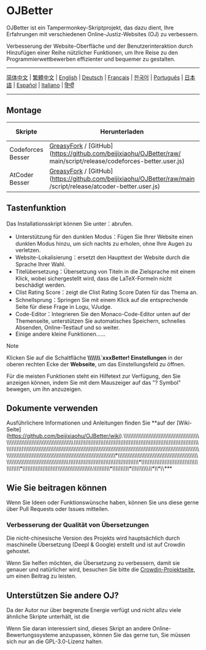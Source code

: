 # OJBetter

OJBetter ist ein Tampermonkey-Skriptprojekt, das dazu dient, Ihre Erfahrungen mit verschiedenen Online-Justiz-Websites (OJ) zu verbessern.

Verbesserung der Website-Oberfläche und der Benutzerinteraktion durch Hinzufügen einer Reihe nützlicher Funktionen, um Ihre Reise zu den Programmierwettbewerben effizienter und bequemer zu gestalten.

------

[简体中文](https://github.com/beijixiaohu/OJBetter/blob/main/README.md) | [繁體中文](https://github.com/beijixiaohu/OJBetter/blob/main/i18n/zh-Hant/README.md) | [English](https://github.com/beijixiaohu/OJBetter/blob/main/i18n/en/README.md) | [Deutsch](https://github.com/beijixiaohu/OJBetter/blob/main/i18n/de/README.md) | [Français](https://github.com/beijixiaohu/OJBetter/blob/main/i18n/fr/README.md) | [한국어](https://github.com/beijixiaohu/OJBetter/blob/main/i18n/ko/README.md) | [Português](https://github.com/beijixiaohu/OJBetter/blob/main/i18n/pt/README.md) | [日本語](https://github.com/beijixiaohu/OJBetter/blob/main/i18n/ja/README.md) | [Español](https://github.com/beijixiaohu/OJBetter/blob/main/i18n/es/README.md) | [Italiano](https://github.com/beijixiaohu/OJBetter/blob/main/i18n/it/README.md) | [हिन्दी](https://github.com/beijixiaohu/OJBetter/blob/main/i18n/hi/README.md)

------

## Montage

| Skripte           | Herunterladen                                                                                                                                                                                                                                                                                                             | Beta-Download                                                                                   |
| ----------------- | ------------------------------------------------------------------------------------------------------------------------------------------------------------------------------------------------------------------------------------------------------------------------------------------------------------------------- | ----------------------------------------------------------------------------------------------- |
| Codeforces Besser | [GreasyFork](https://greasyfork.org/zh-CN/scripts/465777-codeforces-better) / [GitHub](https://github.com/beijixiaohu/OJBetter/raw/ main/script/release/codeforces-better.user.js) | [GitHub](https://github.com/beijixiaohu/OJBetter/raw/main/script/dev/codeforces-better.user.js) |
| AtCoder Besser    | [GreasyFork](https://greasyfork.org/zh-CN/scripts/471106-atcoder-better) / [GitHub](https://github.com/beijixiaohu/OJBetter/raw/main /script/release/atcoder-better.user.js)       | [GitHub](https://github.com/beijixiaohu/OJBetter/raw/main/script/dev/atcoder-better.user.js)    |

## Tastenfunktion

Das Installationsskript können Sie unter：abrufen.

- Unterstützung für den dunklen Modus：Fügen Sie Ihrer Website einen dunklen Modus hinzu, um sich nachts zu erholen, ohne Ihre Augen zu verletzen.
- Website-Lokalisierung：ersetzt den Haupttext der Website durch die Sprache Ihrer Wahl.
- Titelübersetzung：Übersetzung von Titeln in die Zielsprache mit einem Klick, wobei sichergestellt wird, dass die LaTeX-Formeln nicht beschädigt werden.
- Clist Rating Score：zeigt die Clist Rating Score Daten für das Thema an.
- Schnellsprung：Springen Sie mit einem Klick auf die entsprechende Seite für diese Frage in Logu, VJudge.
- Code-Editor：Integrieren Sie den Monaco-Code-Editor unten auf der Themenseite, unterstützen Sie automatisches Speichern, schnelles Absenden, Online-Testlauf und so weiter.
- Einige andere kleine Funktionen……

> [!NOTE]
>
> Klicken Sie auf die Schaltfläche **\\\\\\\\\\\\\\\`xxxBetter! Einstellungen** in der oberen rechten Ecke der **Webseite**, um das Einstellungsfeld zu öffnen.
>
> Für die meisten Funktionen steht ein Hilfetext zur Verfügung, den Sie anzeigen können, indem Sie mit dem Mauszeiger auf das "? Symbol" bewegen, um ihn anzuzeigen.

## Dokumente verwenden

Ausführlichere Informationen und Anleitungen finden Sie **auf der [Wiki-Seite] (https://github.com/beijixiaohu/OJBetter/wiki).\\\\\\\\\\\\\\\\\\\\\\\\\\\\\\\\\\\\\\\\\\\\\\\\\\\\\\\\\\\\\\\\\\\\\\\\\\\\\\\\\\\\\\\\\\\\\\\\\\\\\\\\\\\\\\\\\\\\\\\\\\\\\\\\\\\\\\\\\\\\\\\\\\\\\\\\\\\\\\\\\\\\\\\\\\*\\\\\\\\\\\\\\\\\\\\\\\\\\\\\\\\\\\\\\\\\\\\\\\\\\\\\\\\\\\\\\\\\\\\\\\\\\\\\\\\\\\\\\\\\\\\\\\\\\\\\\\\\\\\\\\\\\\\\\\\\\\\\\\\\\\\\\\\\\\\\\\\\\\\\\\\\\\\\\\\\\\\\\\\\\*\\\\\\\\\\\\\\\\\\\\\\\\\\\\\\\\\\\\\\\\\\\\\\\\\\\\\\\\\\\\\\\\\\\\\\\\\\\\\\\\\\\\\\\\\\\\\\\\\\\\\\\\\\\\\\\\\\\\\\\\\\\\\\\\\\\\\\\\\\\\\\\\\\\\\\\\\\\\\\\\\\\\\\\\\\\\\\\\\\\\\\\\\\\\\\\\\\\\\\\\\\\\\\\\\\\\\\\\\\\\\\\\\\\\\\\\\\\\\\\\\\\\\\\\\\\\\\\\\\\\\\\\\\\\\\\\\\\\\\\\\\\\\\\\\\\\\\\\\\\\\\\\\\\\\\\\\\\\\\\\\\\\\\\\\\\\\\\\\\\\\*\\\\\\\\\\\\\\\\\\\\\\\\\\\\\\\\\\\\\\\\\\\\\\\\\\\\\\\\\\\\\\\\\\\\\\\\\\\\\\\\\\\\\\\\\\\\\\\\\\\\\\\\\\\\\\\\\\\\\\\\\\\\\\\\\\\\\\\\\\\\\\\\\\\\\\\\\\\\\\\\\\\\\\\\\\*\\\\\\\\\\\\\\\\\\\\\\\\\\\\\\\\\\\\\\\\\\\\\\\\\\\\\\\\\\\\\\\\\\\\\\\\\\\\\\\\\\\\\*\\\\\\\\\\\\\\\\\\\\\\\\\\\\\\\\\\\\\\\\\\\\\\\\\\\\\\\\\\\\\\\\\\\\\\\\\\\\\\\\\\\\\*\\\\\\\\\\\\\\\\\\\\\\\\\\\\\\\\\\\\\\\\\\*\\\\\\\\\\\\\\\\\\\\\\\\\\\\\\\\\\\\\\\\\\*\\\\\\\\\\\\\\\\\\\\\*\\\\\\\\\\\\\\\\\\\\\*\\\\\\\\\\*\\\\\\\\\\*\\\\\*\\\\\*\\*\\*\*\**\*

## Wie Sie beitragen können

Wenn Sie Ideen oder Funktionswünsche haben, können Sie uns diese gerne über Pull Requests oder Issues mitteilen.

### Verbesserung der Qualität von Übersetzungen

Die nicht-chinesische Version des Projekts wird hauptsächlich durch maschinelle Übersetzung (Deepl & Google) erstellt und ist auf Crowdin gehostet.

Wenn Sie helfen möchten, die Übersetzung zu verbessern, damit sie genauer und natürlicher wird, besuchen Sie bitte die [Crowdin-Projektseite](https://zh.crowdin.com/project/codeforcesbetter), um einen Beitrag zu leisten.

## Unterstützen Sie andere OJ?

Da der Autor nur über begrenzte Energie verfügt und nicht allzu viele ähnliche Skripte unterhält, ist die

Wenn Sie daran interessiert sind, dieses Skript an andere Online-Bewertungssysteme anzupassen, können Sie das gerne tun, Sie müssen sich nur an die GPL-3.0-Lizenz halten.
